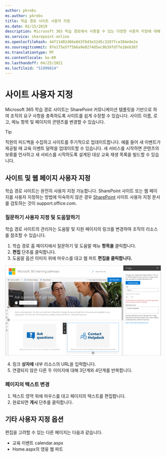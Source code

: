 ```yaml
---
author: pkrebs
ms.author: pkrebs
title: 학습 경로 사이트 사용자 지정
ms.date: 02/15/2019
description: Microsoft 365 학습 경로에서 사용할 수 있는 다양한 사용자 지정에 대해 자세히 알아보기
ms.service: sharepoint-online
ms.openlocfilehash: 44f11d02d86e8d3f8d3e32d5c3207fca384e9e2e
ms.sourcegitcommit: 97e175e5ff5b6a9e0274d5ec9b39fdf7e18eb387
ms.translationtype: MT
ms.contentlocale: ko-KR
ms.lasthandoff: 04/25/2021
ms.locfileid: "51999814"
---
```

# <a name="customize-the-site"></a>사이트 사용자 지정

Microsoft 365 학습 경로 사이트는 SharePoint 커뮤니케이션 템플릿을 기반으로 하여 조직의 요구 사항을 충족하도록 사이트를 쉽게 수정할 수 있습니다. 사이트 이름, 로고, 메뉴 항목 및 페이지의 콘텐츠를 변경할 수 있습니다. 

> [!TIP]
> 직원의 피드백을 수집하고 사이트를 주기적으로 업데이트합니다. 예를 들어 새 이벤트가 제공될 때 교육 이벤트 달력을 업데이트할 수 있습니다. 새 서비스를 시작하면 콘텐츠의 보류를 언사하고 새 서비스를 시작하도록 설계된 대상 교육 재생 목록을 빌드할 수 있습니다. 

## <a name="customize-the-site-and-web-pages"></a>사이트 및 웹 페이지 사용자 지정

학습 경로 사이트는 완전히 사용자 지정 가능합니다. SharePoint 사이트 또는 웹 페이지를 사용자 지정하는 방법에 익숙하지 않은 경우 [SharePoint](https://support.office.com/article/customize-your-sharepoint-site-320b43e5-b047-4fda-8381-f61e8ac7f59b) 사이트 사용자 지정 문서를 검토하는 것이 support.office.com. 

### <a name="customize-ask-questions-and-get-help"></a>질문하기 사용자 지정 및 도움말하기

학습 경로 사이트의 관리자는 도움말 및 지원 페이지의 링크를 변경하여 조직의 리소스를 참조할  수 있습니다. 

1.  학습 경로 홈 페이지에서 질문하기 및 도움말 메뉴 **항목을** 클릭합니다.
2.  **편집** 단추를 클릭합니다.
3.  도움말 옵션 이미지 위에 마우스를 대고 웹 파트 **편집을 클릭합니다.**

![cg-edithelp.png](media/cg-edithelp.png)

4.  링크 **상자에** 내부 리소스의 URL을 입력합니다. 
5.  연결되지 않은 다른 두 이미지에 대해 3단계와 4단계를 반복합니다.

### <a name="change-the-text-on-the-page"></a>페이지의 텍스트 변경

1. 텍스트 영역 위에 마우스를 대고 페이지의 텍스트를 편집합니다. 
2. 완료되면 **게시** 단추를 클릭합니다.

## <a name="other-customization-options"></a>기타 사용자 지정 옵션
편집을 고려할 수 있는 다른 페이지는 다음과 같습니다.

- 교육 이벤트 calendar.aspx
- Home.aspx의 영웅 웹 파트

